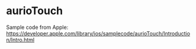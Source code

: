 aurioTouch
==========

Sample code from Apple: https://developer.apple.com/library/ios/samplecode/aurioTouch/Introduction/Intro.html
